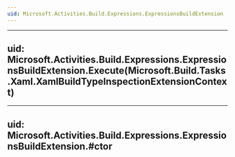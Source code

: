 ```yaml
---
uid: Microsoft.Activities.Build.Expressions.ExpressionsBuildExtension
---
```


---
uid: Microsoft.Activities.Build.Expressions.ExpressionsBuildExtension.Execute(Microsoft.Build.Tasks.Xaml.XamlBuildTypeInspectionExtensionContext)
---

---
uid: Microsoft.Activities.Build.Expressions.ExpressionsBuildExtension.#ctor
---
